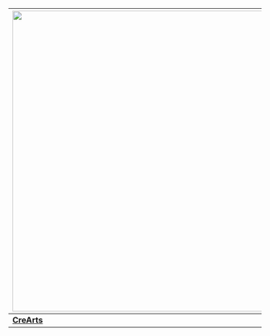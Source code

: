 | <img src="https://camo.githubusercontent.com/186906a91cd068314cf8d07381d2b0ffa76cea665d0306583b08793920dc8f75/68747470733a2f2f692e696d6775722e636f6d2f636a55684864732e706e67" width="600"> | <img src="https://camo.githubusercontent.com/205d54132309a8fbb553b67fc3650bc33404b56120675ea9aa566fd26f59a85a/68747470733a2f2f692e696d6775722e636f6d2f3142484945345a2e706e67" width="600"> | <img src="https://user-images.githubusercontent.com/72703954/112737337-3a0c0300-8f30-11eb-9d23-6811e6dee0e0.png" width="600"> |
|------------|-------------|-------------|
| [**CreArts**](https://github.com/powercord-themes/CreArts) | [**Nebula**](https://github.com/powercord-themes/Nebula) | [**Miyua**](https://github.com/powercord-themes/Miyua) |
